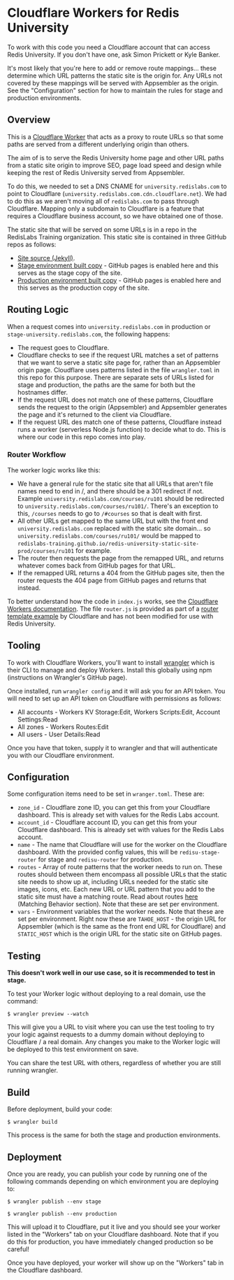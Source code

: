 # Cloudflare Workers for Redis University

To work with this code you need a Cloudflare account that can access Redis University.  If you don't have one, ask Simon Prickett or Kyle Banker.

It's most likely that you're here to add or remove route mappings... these determine which URL patterns the static site is the origin for.  Any URLs not covered by these mappings will be served with Appsembler as the origin.  See the "Configuration" section for how to maintain the rules for stage and production environments.

## Overview

This is a [Cloudflare Worker](https://workers.cloudflare.com/) that acts as a proxy to route URLs so that some paths are served from a different underlying origin than others.

The aim of is to serve the Redis University home page and other URL paths from a static site origin to improve SEO, page load speed and design while keeping the rest of Redis University served from Appsembler.

To do this, we needed to set a DNS CNAME for `university.redislabs.com` to point to Cloudflare (`university.redislabs.com.cdn.cloudflare.net`).  We had to do this as we aren't moving all of `redislabs.com` to pass through Cloudflare.  Mapping only a subdomain to Cloudflare is a feature that requires a Cloudflare business account, so we have obtained one of those.

The static site that will be served on some URLs is in a repo in the RedisLabs Training organization.  This static site is contained in three GitHub repos as follows:

* [Site source (Jekyll)](https://github.com/redislabs-training/redis-university-static-site).
* [Stage environment built copy](https://github.com/redislabs-training/redis-university-static-site-stage) - GitHub pages is enabled here and this serves as the stage copy of the site.
* [Production environment built copy](https://github.com/redislabs-training/redis-university-static-site-prod) - GitHub pages is enabled here and this serves as the production copy of the site.

## Routing Logic

When a request comes into `university.redislabs.com` in production or `stage-university.redislabs.com`, the following happens:

* The request goes to Cloudflare.
* Cloudflare checks to see if the request URL matches a set of patterns that we want to serve a static site page for, rather than an Appsembler origin page.  Cloudflare uses patterns listed in the file `wrangler.toml` in this repo for this purpose.  There are separate sets of URLs listed for stage and production, the paths are the same for both but the hostnames differ.
* If the request URL does not match one of these patterns, Cloudflare sends the request to the origin (Appsembler) and Appsembler generates the page and it's returned to the client via Cloudflare.
* If the request URL des match one of these patterns, Cloudflare instead runs a worker (serverless Node.js function) to decide what to do.  This is where our code in this repo comes into play.

### Router Workflow

The worker logic works like this:

* We have a general rule for the static site that all URLs that aren't file names need to end in /, and there should be a 301 redirect if not.  Example `university.redislabs.com/courses/ru101` should be redirected to `university.redislabs.com/courses/ru101/`.  There's an exception to this, `/courses` needs to go to `/#courses` so that is dealt with first.
* All other URLs get mapped to the same URL but with the front end `university.redislabs.com` replaced with the static site domain... so `university.redislabs.com/courses/ru101/` would be mapped to `redislabs-training.github.io/redis-university-static-site-prod/courses/ru101` for example.
* The router then requests the page from the remapped URL, and returns whatever comes back from GitHub pages for that URL. 
* If the remapped URL returns a 404 from the GitHub pages site, then the router requests the 404 page from GitHub pages and returns that instead.

To better understand how the code in `index.js` works, see the [Cloudflare Workers documentation](https://developers.cloudflare.com/workers/).  The file `router.js` is provided as part of a [router template example](https://developers.cloudflare.com/workers/templates/pages/router) by Cloudflare and has not been modified for use with Redis University.

## Tooling

To work with Cloudflare Workers, you'll want to install [wrangler](https://github.com/cloudflare/wrangler) which is their CLI to manage and deploy Workers.  Install this globally using npm (instructions on Wrangler's GitHub page).

Once installed, run `wrangler config` and it will ask you for an API token.  You will need to set up an API token on Cloudflare with permissions as follows:

* All accounts - Workers KV Storage:Edit, Workers Scripts:Edit, Account Settings:Read
* All zones - Workers Routes:Edit
* All users - User Details:Read

Once you have that token, supply it to wrangler and that will authenticate you with our Cloudflare environment.

## Configuration

Some configuration items need to be set in `wranger.toml`.  These are:

* `zone_id` - Cloudflare zone ID, you can get this from your Cloudflare dashboard.  This is already set with values for the Redis Labs account.
* `account_id` - Cloudflare account ID, you can get this from your Cloudflare dashboard.  This is already set with values for the Redis Labs account.
* `name` - The name that Cloudflare will use for the worker on the Cloudflare dashboard.  With the provided config values, this will be `redisu-stage-router` for stage and `redisu-router` for production.
* `routes` - Array of route patterns that the worker needs to run on.  These routes should between them encompass all possible URLs that the static site needs to show up at, including URLs needed for the static site images, icons, etc.  Each new URL or URL pattern that you add to the static site must have a matching route. Read about routes [here](https://developers.cloudflare.com/workers/about/routes/) (Matching Behavior section).  Note that these are set per environment.
* `vars` - Environment variables that the worker needs.  Note that these are set per environment.  Right now these are `TAHOE_HOST` - the origin URL for Appsembler (which is the same as the front end URL for Cloudflare) and `STATIC_HOST` which is the origin URL for the static site on GitHub pages.

## Testing 

**This doesn't work well in our use case, so it is recommended to test in stage.**

To test your Worker logic without deploying to a real domain, use the command:

```
$ wrangler preview --watch
```

This will give you a URL to visit where you can use the test tooling to try your logic against requests to a dummy domain without deploying to Cloudflare / a real domain.  Any changes you make to the Worker logic will be deployed to this test environment on save.

You can share the test URL with others, regardless of whether you are still running wrangler.

## Build

Before deployment, build your code:

```
$ wrangler build
```

This process is the same for both the stage and production environments.

## Deployment

Once you are ready, you can publish your code by running one of the following commands depending on which environment you are deploying to:

```
$ wrangler publish --env stage
```

```
$ wrangler publish --env production
```

This will upload it to Cloudflare, put it live and you should see your worker listed in the "Workers" tab on your Cloudflare dashboard.  Note that if you do this for production, you have immediately changed production so be careful!

Once you have deployed, your worker will show up on the "Workers" tab in the Cloudflare dashboard.